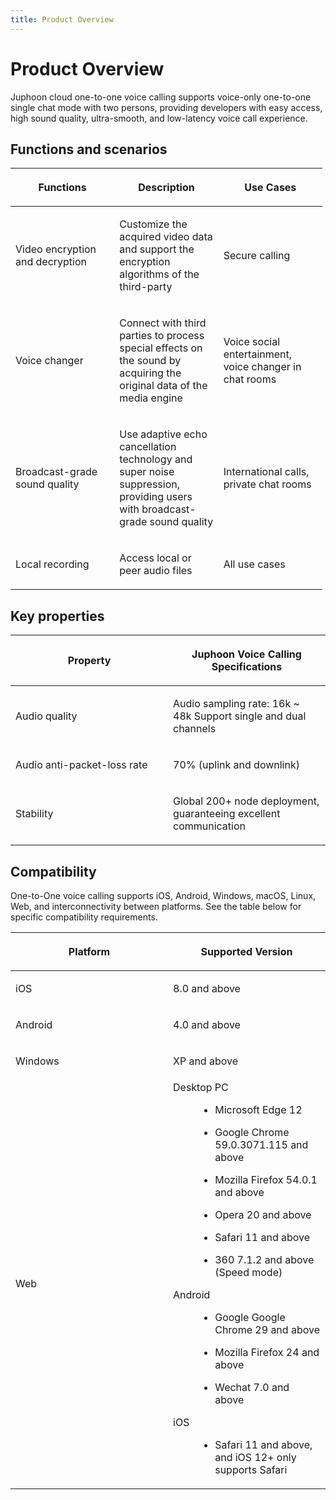 ```yaml
---
title: Product Overview
---
```

# Product Overview

Juphoon cloud one-to-one voice calling supports voice-only one-to-one
single chat mode with two persons, providing developers with easy
access, high sound quality, ultra-smooth, and low-latency voice call
experience.

## Functions and scenarios

<table style="width:99%;">
<colgroup>
<col style="width: 33%" />
<col style="width: 33%" />
<col style="width: 33%" />
</colgroup>
<thead>
<tr class="header">
<th><p>Functions</p></th>
<th><p>Description</p></th>
<th><p>Use Cases</p></th>
</tr>
</thead>
<tbody>
<tr class="odd">
<td><p>Video encryption and decryption</p></td>
<td><p>Customize the acquired video data and support the encryption algorithms of the third-party</p></td>
<td><p>Secure calling</p></td>
</tr>
<tr class="even">
<td><p>Voice changer</p></td>
<td><p>Connect with third parties to process special effects on the sound by acquiring the original data of the media engine</p></td>
<td><p>Voice social entertainment, voice changer in chat rooms</p></td>
</tr>
<tr class="odd">
<td><p>Broadcast-grade sound quality</p></td>
<td><p>Use adaptive echo cancellation technology and super noise suppression, providing users with broadcast-grade sound quality</p></td>
<td><p>International calls, private chat rooms</p></td>
</tr>
<tr class="even">
<td><p>Local recording</p></td>
<td><p>Access local or peer audio files</p></td>
<td><p>All use cases</p></td>
</tr>
</tbody>
</table>

## Key properties

<table>
<colgroup>
<col style="width: 50%" />
<col style="width: 50%" />
</colgroup>
<thead>
<tr class="header">
<th><p>Property</p></th>
<th><p>Juphoon Voice Calling Specifications</p></th>
</tr>
</thead>
<tbody>
<tr class="odd">
<td><p>Audio quality</p></td>
<td><p>Audio sampling rate: 16k ~ 48k Support single and dual channels</p></td>
</tr>
<tr class="even">
<td><p>Audio anti-packet-loss rate</p></td>
<td><p>70% (uplink and downlink)</p></td>
</tr>
<tr class="odd">
<td><p>Stability</p></td>
<td><p>Global 200+ node deployment, guaranteeing excellent communication</p></td>
</tr>
</tbody>
</table>

## Compatibility

One-to-One voice calling supports iOS, Android, Windows, macOS, Linux,
Web, and interconnectivity between platforms. See the table below for
specific compatibility requirements.

<table>
<colgroup>
<col style="width: 50%" />
<col style="width: 50%" />
</colgroup>
<thead>
<tr class="header">
<th><p>Platform</p></th>
<th><p>Supported Version</p></th>
</tr>
</thead>
<tbody>
<tr class="odd">
<td><p>iOS</p></td>
<td><p>8.0 and above</p></td>
</tr>
<tr class="even">
<td><p>Android</p></td>
<td><p>4.0 and above</p></td>
</tr>
<tr class="odd">
<td><p>Windows</p></td>
<td><p>XP and above</p></td>
</tr>
<tr class="even">
<td><p>Web</p></td>
<td><dl>
<dt>Desktop PC</dt>
<dd><ul>
<li><p>Microsoft Edge 12</p></li>
<li><p>Google Chrome 59.0.3071.115 and above</p></li>
<li><p>Mozilla Firefox 54.0.1 and above</p></li>
<li><p>Opera 20 and above</p></li>
<li><p>Safari 11 and above</p></li>
<li><p>360 7.1.2 and above (Speed mode)</p></li>
</ul>
</dd>
<dt>Android</dt>
<dd><ul>
<li><p>Google Google Chrome 29 and above</p></li>
<li><p>Mozilla Firefox 24 and above</p></li>
<li><p>Wechat 7.0 and above</p></li>
</ul>
</dd>
<dt>iOS</dt>
<dd><ul>
<li><p>Safari 11 and above, and iOS 12+ only supports Safari</p></li>
</ul>
</dd>
</dl></td>
</tr>
</tbody>
</table>
